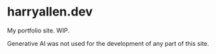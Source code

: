 # harryallen.dev

My portfolio site. WIP.

Generative AI was not used for the development of any part of this site.
